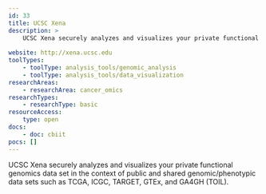 ```yaml
---
id: 33
title: UCSC Xena
description: >
    UCSC Xena securely analyzes and visualizes your private functional genomics data set in the context of public and shared genomic/phenotypic data sets such as TCGA, ICGC, TARGET, GTEx, and GA4GH (TOIL).
    
website: http://xena.ucsc.edu
toolTypes:
    - toolType: analysis_tools/genomic_analysis
    - toolType: analysis_tools/data_visualization
researchAreas:
    - researchArea: cancer_omics
researchTypes:
    - researchType: basic
resourceAccess:
    type: open
docs:
    - doc: cbiit
pocs: []        
---
```

UCSC Xena securely analyzes and visualizes your private functional genomics data set in the context of public and shared genomic/phenotypic data sets such as TCGA, ICGC, TARGET, GTEx, and GA4GH (TOIL).
